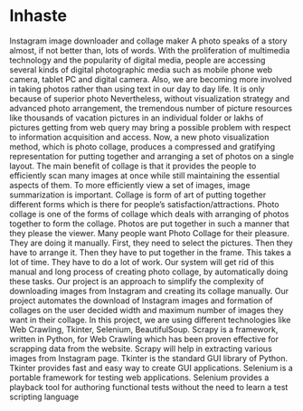 # Inhaste
Instagram image downloader and collage maker
A photo speaks of a story almost, if not better than, lots of words. With the proliferation of multimedia technology and the popularity of digital media, people are accessing several kinds of digital photographic media such as mobile phone web camera, tablet PC and digital camera. Also, we are becoming more involved in taking photos rather than using text in our day to day life. It is only because of superior photo Nevertheless, without visualization strategy and advanced photo arrangement, the tremendous number of picture resources like thousands of vacation pictures in an individual folder or lakhs of pictures getting from web query may bring a possible problem with respect to information acquisition and access. Now, a new photo visualization method, which is photo collage, produces a compressed and gratifying representation for putting together and arranging a set of photos on a single layout. The main benefit of collage is that it provides the people to efficiently scan many images at once while still maintaining the essential aspects of them. To more efficiently view a set of images, image summarization is important.
Collage is form of art of putting together different forms which is there for people’s satisfaction/attractions. Photo collage is one of the forms of collage which deals with arranging of photos together to form the collage. Photos are put together in such a manner that they please the viewer. Many people want Photo Collage for their pleasure. They are doing it manually. First, they need to select the pictures. Then they have to arrange it. Then they have to put together in the frame. This takes a lot of time. They have to do a lot of work. Our system will get rid of this manual and long process of creating photo collage, by automatically doing these tasks. 
Our project is an approach to simplify the complexity of downloading images from Instagram and creating its collage manually. Our project automates the download of Instagram images and formation of collages on the user decided width and maximum number of images they want in their collage.
In this project, we are using different technologies like Web Crawling, Tkinter, Selenium, BeautifulSoup. Scrapy is a framework, written in Python, for Web Crawling which has been proven effective for scrapping data from the website. Scrapy will help in extracting various images from Instagram page. Tkinter is the standard GUI library of Python. Tkinter provides fast and easy way to create GUI applications. Selenium is a portable framework for testing web applications. Selenium provides a playback tool for authoring functional tests without the need to learn a test scripting language
